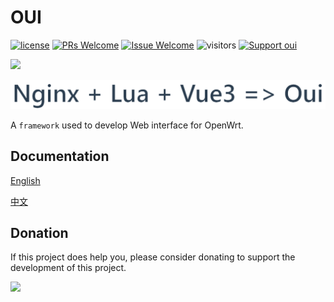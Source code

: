 # OUI

[1]: https://img.shields.io/badge/license-MIT-brightgreen.svg?style=plastic
[2]: /LICENSE
[3]: https://img.shields.io/badge/PRs-welcome-brightgreen.svg?style=plastic
[4]: https://github.com/zhaojh329/oui/pulls
[5]: https://img.shields.io/badge/Issues-welcome-brightgreen.svg?style=plastic
[6]: https://github.com/zhaojh329/oui/issues/new
[7]: https://img.shields.io/badge/Support%20oui-Donate-blueviolet.svg

[![license][1]][2]
[![PRs Welcome][3]][4]
[![Issue Welcome][5]][6]
![visitors](https://visitor-badge.laobi.icu/badge?page_id=zhaojh329.oui)
[![Support oui][7]](#donation)

![](/oui.gif)

![](docs/src/.vuepress/public/images/hero.png)

A `framework` used to develop Web interface for OpenWrt.

## Documentation

[English](https://zhaojh329.github.io/oui/)

[中文](https://zhaojh329.github.io/oui/zh/)

## Donation
If this project does help you, please consider donating to support the development of this project.

![](/docs/donate.png)
